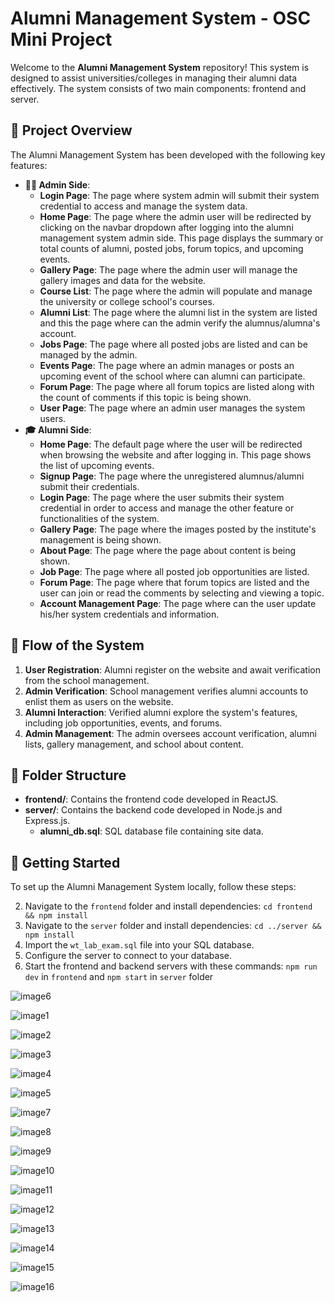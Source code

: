 # Alumni Management System - OSC Mini Project

Welcome to the **Alumni Management System** repository! This system is designed to assist universities/colleges in managing their alumni data effectively. The system consists of two main components: frontend and server.

## 🎯 Project Overview

The Alumni Management System has been developed with the following key features:

- **👨‍💼 Admin Side**:
  - **Login Page**: The page where system admin will submit their system credential to access and manage the system data.
  - **Home Page**: The page where the admin user will be redirected by clicking on the navbar dropdown after logging into the alumni management system admin side. This page displays the summary or total counts of alumni, posted jobs, forum topics, and upcoming events.
  - **Gallery Page**: The page where the admin user will manage the gallery images and data for the website.
  - **Course List**: The page where the admin will populate and manage the university or college school's courses.
  - **Alumni List**: The page where the alumni list in the system are listed and this the page where can the admin verify the alumnus/alumna's account.
  - **Jobs Page**: The page where all posted jobs are listed and can be managed by the admin.
  - **Events Page**: The page where an admin manages or posts an upcoming event of the school where can alumni can participate.
  - **Forum Page**: The page where all forum topics are listed along with the count of comments if this topic is being shown.
  - **User Page**: The page where an admin user manages the system users.
  <!-- - **System Settings Page**: The page where an admin setup or manages the institute information to be shown on the website. -->
- **🎓 Alumni Side**:
  - **Home Page**: The default page where the user will be redirected when browsing the website and after logging in. This page shows the list of upcoming events.
  - **Signup Page**: The page where the unregistered alumnus/alumni submit their credentials.
  - **Login Page**: The page where the user submits their system credential in order to access and manage the other feature or functionalities of the system.
  - **Gallery Page**: The page where the images posted by the institute's management is being shown.
  - **About Page**: The page where the page about content is being shown.
  - **Job Page**: The page where all posted job opportunities are listed.
  - **Forum Page**: The page where that forum topics are listed and the user can join or read the comments by selecting and viewing a topic.
  - **Account Management Page**: The page where can the user update his/her system credentials and information.

## 🔄 Flow of the System

1. **User Registration**: Alumni register on the website and await verification from the school management.
2. **Admin Verification**: School management verifies alumni accounts to enlist them as users on the website.
3. **Alumni Interaction**: Verified alumni explore the system's features, including job opportunities, events, and forums.
4. **Admin Management**: The admin oversees account verification, alumni lists, gallery management, and school about content.

## 📂 Folder Structure

- **frontend/**: Contains the frontend code developed in ReactJS.
- **server/**: Contains the backend code developed in Node.js and Express.js.
  - **alumni_db.sql**: SQL database file containing site data.

## 🚀 Getting Started

To set up the Alumni Management System locally, follow these steps:

2. Navigate to the `frontend` folder and install dependencies: `cd frontend && npm install`
3. Navigate to the `server` folder and install dependencies: `cd ../server && npm install`
4. Import the `wt_lab_exam.sql` file into your SQL database.
5. Configure the server to connect to your database.
6. Start the frontend and backend servers with these commands: `npm run dev` in `frontend` and `npm start` in `server` folder

![image6](https://github.com/Manav39/Alumni-Management-System/assets/90371681/b9032048-1bfe-4983-a6b0-abcbb478171c)

![image1](https://github.com/Manav39/Alumni-Management-System/assets/90371681/efaf5698-eaec-4d0f-a4c6-3d482a1fb938)

![image2](https://github.com/Manav39/Alumni-Management-System/assets/90371681/34c91069-0948-4048-8830-2064d5922a07)

![image3](https://github.com/Manav39/Alumni-Management-System/assets/90371681/018f3167-a60f-4a9e-b02b-8cfab663644b)

![image4](https://github.com/Manav39/Alumni-Management-System/assets/90371681/3190d425-1470-48b6-a84f-e837651bd927)

![image5](https://github.com/Manav39/Alumni-Management-System/assets/90371681/5259b913-2410-4f9f-b96a-bc793cf5b543)

![image7](https://github.com/Manav39/Alumni-Management-System/assets/90371681/e21f3fb1-6bfa-4dfb-a19d-9c7a2f3518b5)

![image8](https://github.com/Manav39/Alumni-Management-System/assets/90371681/e7b3e49d-fcf7-4a25-98f0-f665b5fbed42)

![image9](https://github.com/Manav39/Alumni-Management-System/assets/90371681/97af9f07-66b3-4b05-bd0a-942c35f1ca92)

![image10](https://github.com/Manav39/Alumni-Management-System/assets/90371681/9f2330a5-6f76-4c0e-b36e-dbc3782dcfaa)

![image11](https://github.com/Manav39/Alumni-Management-System/assets/90371681/0125ef00-5dbf-4a3c-9ccc-1f5986efb6dd)

![image12](https://github.com/Manav39/Alumni-Management-System/assets/90371681/5e78bf2f-86eb-4f6d-b21b-fc8a859e2e89)

![image13](https://github.com/Manav39/Alumni-Management-System/assets/90371681/f099cb95-4526-43e6-bd32-36f72615867d)

![image14](https://github.com/Manav39/Alumni-Management-System/assets/90371681/e06397b9-9ed5-4e5d-a732-3155589d59d8)

![image15](https://github.com/Manav39/Alumni-Management-System/assets/90371681/34288df7-ce23-402c-9ae9-83c4e74075d7)

![image16](https://github.com/Manav39/Alumni-Management-System/assets/90371681/8805bbc8-7671-450f-aaeb-581595e98816)
